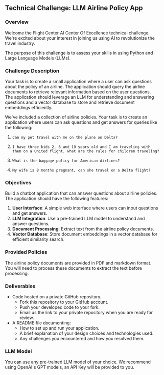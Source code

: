 ## Technical Challenge: LLM Airline Policy App

### Overview

Welcome the Flight Center AI Center Of Excellence technical challenge. We're excited about your interest in joining us using AI to revolutionize the travel industry.

The purpose of this challenge is to assess your skills in using Python and Large Language Models (LLMs).

### Challenge Description

Your task is to create a small application where a user can ask questions about the policy of an airline. The application should query the airline documents to retrieve relevant information based on the user questions. The application should leverage an LLM for understanding and answering questions and a vector database to store and retrieve document embeddings efficiently.

We've included a collection of airline policies. Your task is to create an application where users can ask questions and get answers for queries like the following:

1. `Can my pet travel with me on the plane on Delta?`

2. `I have three kids 2, 8 and 10 years old and I am traveling with them on a United flight, what are the rules for children traveling?`

3. `What is the baggage policy for American Airlines?`

4. `My wife is 8 months pregnant, can she travel on a Delta flight?`

### Objectives

Build a chatbot application that can answer questions about airline policies. The application should have the following features:

1. **User Interface**: A simple web interface where users can input questions and get answers.
2. **LLM Integration**: Use a pre-trained LLM model to understand and answer questions.
3. **Document Processing**: Extract text from the airline policy documents.
4. **Vector Database**: Store document embeddings in a vector database for efficient similarity search.

### Provided Policies

The airline policy documents are provided in PDF and markdown format. You will need to process these documents to extract the text before processing.

### Deliverables

- Code hosted on a private GitHub repository.
  - Fork this repository to your GitHub account.
  - Push your developed code to your fork.
  - Email us the link to your private repository when you are ready for review.
- A README file documenting:
  - How to set up and run your application.
  - A brief explanation of your design choices and technologies used.
  - Any challenges you encountered and how you resolved them.

### LLM Model

You can use any pre-trained LLM model of your choice. We recommend using OpenAI's GPT models, an API Key will be provided to you.
